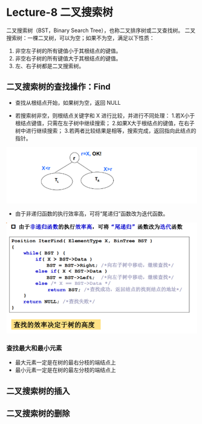 # Lecture-8 二叉搜索树

二叉搜索树（BST，Binary Search Tree），也称二叉排序树或二叉查找树。
二叉搜索树：一棵二叉树，可以为空；如果不为空，满足以下性质：  
1. 非空左子树的所有键值小于其根结点的键值。  
2. 非空右子树的所有键值大于其根结点的键值。  
3. 左、右子树都是二叉搜索树。  

## 二叉搜索树的查找操作：Find

- 查找从根结点开始，如果树为空，返回 NULL

- 若搜索树非空，则根结点关键字和 X 进行比较，并进行不同处理：
    1.若X小于根结点键值，只需在左子树中继续搜索；
    2.如果X大于根结点的键值，在右子树中进行继续搜索；
    3.若两者比较结果是相等，搜索完成，返回指向此结点的指针。


![1523856492024](assets/1523856492024.png)

- 由于非递归函数的执行效率高，可将“尾递归”函数改为迭代函数。

![1523856765127](assets/1523856765127.png)

### 查找最大和最小元素

- 最大元素一定是在树的最右分枝的端结点上
- 最小元素一定是在树的最左分枝的端结点上


## 二叉搜索树的插入

## 二叉搜索树的删除